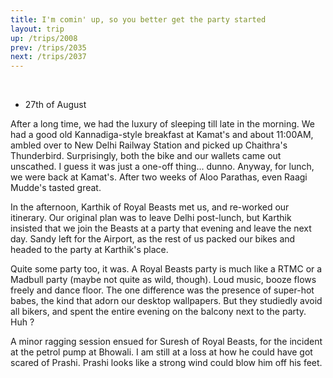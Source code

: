 ```yaml
---
title: I'm comin' up, so you better get the party started
layout: trip
up: /trips/2008
prev: /trips/2035
next: /trips/2037
---
```


&nbsp;
- 27th of August


After a long time, we had the luxury of sleeping till late in             the morning. We had a good old Kannadiga-style breakfast at             Kamat's and about 11:00AM, ambled over to New Delhi Railway             Station and picked up Chaithra's Thunderbird. Surprisingly, both             the bike and our wallets came out unscathed. I guess it was just             a one-off thing... dunno. Anyway, for lunch, we were back at             Kamat's. After two weeks of Aloo Parathas, even Raagi Mudde's             tasted great.

In the afternoon, Karthik of Royal Beasts met us, and             re-worked our itinerary. Our original plan was to leave Delhi             post-lunch, but Karthik insisted that we join the Beasts at a             party that evening and leave the next day. Sandy left for the             Airport, as the rest of us packed our bikes and headed to the             party at Karthik's place.

Quite some party too, it was. A Royal Beasts party is much             like a RTMC or a Madbull party (maybe not quite as wild,             though). Loud music, booze flows freely and dance floor. The one             difference was the presence of super-hot babes, the kind that             adorn our desktop wallpapers. But they studiedly avoid all             bikers, and spent the entire evening on the balcony next to the             party. Huh ?

A minor ragging session ensued for Suresh of Royal Beasts, for             the incident at the petrol             pump at Bhowali. I am still at a loss at how he could have             got scared of Prashi. Prashi looks like a strong wind could blow             him off his feet.


